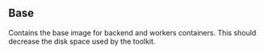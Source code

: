 ## Base

Contains the base image for backend and workers containers.
This should decrease the disk space used by the toolkit. 
